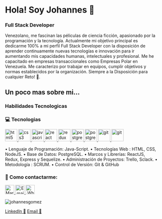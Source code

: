 # Hola! Soy Johannes 👋
  ### Full Stack Developer 
  Venezolano, me fascinan las péliculas de ciencia ficción, apasionado por la programación  y la tecnología. Actualmente mi objetivo principal es dedicarme 100% a mi     perfil Full Stack Developer con la   disposición de aprender continuamente nuevas tecnologías e innovación para ir aumentando mis capacidades humanas, intelectuales   y profesional. Me he capacitado en     empresas transaccionales como Empresas Polar en Venezuela. Me caracterizo por trabajar en equipos, cumplir objetivos y normas   establecidos por la organización. 
  Siempre a la Disposición para cualquier Reto! 💪.
  

## Un poco mas sobre mi... 

### Habilidades Tecnologicas
### :computer: Tecnologias
<p width='40%' height="100%"align="left"> 
   <a href="https://www.w3.org/html/" target="_blank"> <img src="https://icongr.am/devicon/html5-original-wordmark.svg?size=40&color=currentColor" alt="html5"             width="40" height="40"/> </a>   
   <a href="https://www.w3schools.com/css/" target="_blank"> <img src="https://icongr.am/devicon/css3-original-wordmark.svg?size=40&color=currentColor" alt="css3"         width="40" height="40"/> </a>
   <a href="https://developer.mozilla.org/en-US/docs/Web/JavaScript" target="_blank">
      <img src="https://icongr.am/devicon/javascript-original.svg?size=40&color=currentColor" alt="javascript" width="40" height="40"/> </a>
   <a href="https://reactjs.org/" target="_blank"> <img src="https://icongr.am/devicon/react-original.svg?size=40&color=currentColor" alt="react" width="40" height="40"/> </a>
    <a href="https://es.redux.js.org/" target="_blank"> <img src="https://cdn.icon-icons.com/icons2/2415/PNG/512/redux_original_logo_icon_146365.png" alt="redux" width="40" height="40"/> </a>
   <a href="https://www.postgresql.org" target="_blank"> <img src="https://icongr.am/devicon/postgresql-original-wordmark.svg?size=40&color=2ec539"             alt="postgresql" width="40" height="40"/> </a>
   <a href="https://sequelize.org" target="_blank"> <img src="https://icongr.am/devicon/sequelize-original.svg?size=40&color=2ec539" alt="postgresql" width="40"               height="40"/> </a>  
   <a href="https://git-scm.com/" target="_blank"> <img src="https://www.vectorlogo.zone/logos/git-scm/git-scm-icon.svg" alt="git" width="40" height="40"/> </a>
   <a href="https://git-scm.com/" target="_blank"> <img src="https://www.vectorlogo.zone/logos/nodejs/nodejs-icon.svg" alt="git" width="40" height="40"/> </a>
</p>

•	Lenguaje de Programación: Java-Script.
•	Tecnologías Web : HTML, CSS,  NodeJS.
•	Base de Datos: PostgreSQL.
•	Marcos y Librerías: ReactJS, Redux, Express y Sequelize.
•	Administración de Proyectos: Trello, Sclack.
•	Metodología : SCRUM.
•	Control de Versión: Git & GitHub

### :dart: Como contactarme:
<p>
      <a href="https://www.linkedin.com/in/johannes-gomez-fullstack/">
         <img src="https://www.vectorlogo.zone/logos/linkedin/linkedin-icon.svg" alt="María Belén Alaye LinkedIn Profile" height="30" width="30">
      </a>   
      <a align='right' href="mailto:johannes.gomez@gmail.com">
         <img alt="Email" src="https://www.vectorlogo.zone/logos/gmail/gmail-icon.svg" height="30" width="30"/>
      </a>  
        <a align='right' href="https://api.whatsapp.com/send?phone=56984096840">
         <img alt="Whatsapp" src="https://www.vectorlogo.zone/util/preview.html?image=/logos/whatsapp/whatsapp-tile.svg" height="30" width="30"/>
      </a>  

  
</p>

<p><img align="center" src="https://github-readme-stats.vercel.app/api/top-langs?username=johannesgomez&show_icons=true&locale=en&layout=compact" alt="johannesgomez" /></p>




[LinkedIn 💼](https://www.linkedin.com/in/johannes-gomez-fullstack/")
[Email :e-mail:](mailto:johannes.gomez@gmail.com)
